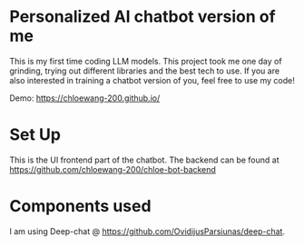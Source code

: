 # Personalized AI chatbot version of me

This is my first time coding LLM models. This project took me one day of grinding, trying out different libraries and the best tech to use. If you are also interested in training a chatbot version of you, feel free to use my code!

Demo: 
https://chloewang-200.github.io/

# Set Up
This is the UI frontend part of the chatbot. The backend can be found at https://github.com/chloewang-200/chloe-bot-backend
# Components used
I am using Deep-chat @ https://github.com/OvidijusParsiunas/deep-chat. 
